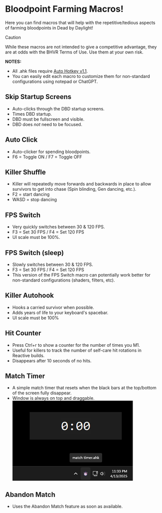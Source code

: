 # Bloodpoint Farming Macros!
Here you can find macros that will help with the repetitive/tedious aspects of farming bloodpoints in Dead by Daylight!

> [!CAUTION]
> While these macros are not intended to give a competitive advantage, they are at odds with the BHVR Terms of Use. Use them at your own risk.

**NOTES:**
- All .ahk files require [Auto Hotkey v1.1](https://www.autohotkey.com/download/ahk-install.exe).
- You can easily edit each macro to customize them for non-standard configurations using notepad or ChatGPT.

## Skip Startup Screens
- Auto-clicks through the DBD startup screens.
- Times DBD startup.
- DBD must be fullscreen and visible.
- DBD does *not* need to be focused.

## Auto Click
- Auto-clicker for spending bloodpoints.
- F6 = Toggle ON / F7 = Toggle OFF

## Killer Shuffle
- Killer will repeatedly move forwards and backwards in place to allow survivors to get into chase (Spin blinding, Gen dancing, etc.).
- F2 = start dancing
- WASD = stop dancing

## FPS Switch
- Very quickly switches between 30 & 120 FPS.
- F3 = Set 30 FPS / F4 = Set 120 FPS
- UI scale must be 100%.

## FPS Switch (sleep)
- Slowly switches between 30 & 120 FPS.
- F3 = Set 30 FPS / F4 = Set 120 FPS
- This version of the FPS Switch macro can potentially work better for non-standard configurations (shaders, filters, etc).

## Killer Autohook
- Hooks a carried survivor when possible.
- Adds years of life to your keyboard's spacebar.
- UI scale must be 100%

## Hit Counter
- Press Ctrl+r to show a counter for the number of times you M1.
- Useful for killers to track the number of self-care hit rotations in Reactive builds.
- Disappears after 10 seconds of no hits.

## Match Timer
- A simple match timer that resets when the black bars at the top/bottom of the screen fully disappear.
- Window is always on top and draggable.
![Match Timer and taskbar icons](assets/match-timer.png)

## Abandon Match
- Uses the Abandon Match feature as soon as available.
